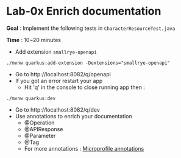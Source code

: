 # Lab-0x Enrich documentation

**Goal** : Implement the following tests in ```CharacterResourceTest.java```

**Time** : 10~20 minutes

- Add extension ```smallrye-openapi```
```shell
./mvnw quarkus:add-extension -Dextensions="smallrye-openapi"
```

- Go to http://localhost:8082/q/openapi
- If you got an error restart your app 
  - Hit 'q' in the console to close running app then : 
```shell
./mvnw quarkus:dev
```
- Go to http://localhost:8082/q/dev
- Use annotations to enrich your documentation 
  - @Operation
  - @APIResponse
  - @Parameter
  - @Tag
  - For more annotations : [Microprofile annotations](https://github.com/eclipse/microprofile-open-api/blob/master/spec/src/main/asciidoc/microprofile-openapi-spec.asciidoc#annotations)
